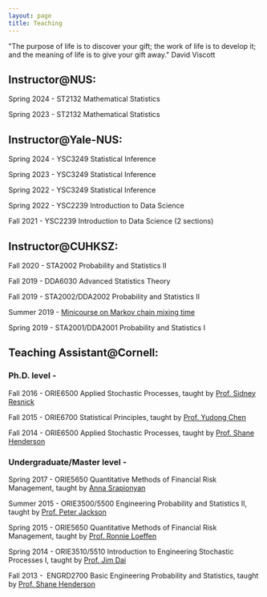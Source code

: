 ```yaml
---
layout: page
title: Teaching 
---
```


"The purpose of life is to discover your gift; the work of life is to develop it; and the meaning of life is to give your gift away." David Viscott

## Instructor@NUS:

Spring 2024 - ST2132 Mathematical Statistics

Spring 2023 - ST2132 Mathematical Statistics

## Instructor@Yale-NUS:

Spring 2024 - YSC3249 Statistical Inference

Spring 2023 - YSC3249 Statistical Inference

Spring 2022 - YSC3249 Statistical Inference

Spring 2022 - YSC2239 Introduction to Data Science

Fall 2021 - YSC2239 Introduction to Data Science (2 sections)

## Instructor@CUHKSZ:

Fall 2020 - STA2002 Probability and Statistics II

<!--- - Teaching evaluation: Clear Presentation 5.98/6.0, Enthusiastic 5.96/6.0, Responses = 155 --->

Fall 2019 - DDA6030 Advanced Statistics Theory

 <!--- - Teaching evaluation: Clear Presentation 5.43/6.0, Enthusiastic 5.79/6.0, Responses = 16 --->

Fall 2019 - STA2002/DDA2002 Probability and Statistics II

<!--- - Teaching evaluation: Clear Presentation 5.84/6.0, Enthusiastic 5.92/6.0, Responses = 135 --->

Summer 2019 - [Minicourse on Markov chain mixing time](mcmt)

Spring 2019 - STA2001/DDA2001 Probability and Statistics I 

<!--- - Teaching evaluation: Clear Presentation 5.88/6.0, Enthusiastic 5.90/6.0, Responses = 89 --->

## Teaching Assistant@Cornell: 

### Ph.D. level -
Fall 2016 - ORIE6500 Applied Stochastic Processes, taught by [Prof. Sidney Resnick](https://people.orie.cornell.edu/sid/)
 
Fall 2015 - ORIE6700 Statistical Principles, taught by [Prof. Yudong Chen](http://people.orie.cornell.edu/yudong.chen/)

Fall 2014 - ORIE6500 Applied Stochastic Processes, taught by [Prof. Shane Henderson](http://people.orie.cornell.edu/shane/) 


### Undergraduate/Master level - 
Spring 2017 - ORIE5650 Quantitative Methods of Financial Risk Management, taught by [Anna Srapionyan](http://srapionyan.com/) 

Summer 2015 - ORIE3500/5500 Engineering Probability and Statistics II, taught by [Prof. Peter Jackson](http://people.orie.cornell.edu/jackson/new/) 

Spring 2015 - ORIE5650 Quantitative Methods of Financial Risk Management, taught by [Prof. Ronnie Loeffen](http://personalpages.manchester.ac.uk/staff/ronnie.loeffen/) 

Spring 2014 - ORIE3510/5510 Introduction to Engineering Stochastic Processes I, taught by [Prof. Jim Dai](http://people.orie.cornell.edu/jdai/) 

Fall 2013 -  ENGRD2700 Basic Engineering Probability and Statistics, taught by [Prof. Shane Henderson](http://people.orie.cornell.edu/shane/)

